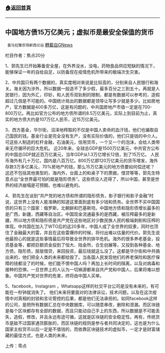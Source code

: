 ###  [:house:返回首頁](https://github.com/ourhimalayas/txt)
---


## 中国地方债15万亿美元；虚拟币是最安全保值的货币
` 喜马拉雅农场新西兰站` [轉載自GNews](https://gnews.org/zh-hans/1585645/)

栏目作者：焦点20分

1、郭先生已开始筹备安全屋，在外界没水，没电，药物食品供应短缺的情况下，能够保证一年的自给自足，以防备现在疫情危机所带来的极端次生灾害。

2、中共国只有两个数据的，真实度相对来说是比较高的，分别来自人民银行和海关。海关因为涉外，所以数据一般造不了多少假，最多百分之三到五十。再就是人民银行，因为外汇，印钞，和人民币双轨制的限制，都是有数据可以参考的，造假超过几倍是不可能的。中国统计局出的数据都是领导让写多少就是多少。比如房地产，官方数据是400多万亿，这是有问题的，中共国房地产市值一定是在700-800万亿。再比如官方公布的地方债所谓的8.5万亿美元，实际上到目前为止，真实的地方债大约是107万亿人民币，近15万亿美元。



3、西方基金，华尔街，沼泽地榨取的不仅是中国人卖命的血汗钱，他们也骗取自己国民的钱。基金行业是完全没有生产，没有实际价值的，他们只是钱的中介人。可这些人制造的杠杆金融，石油美元，信用货币，一个又一个的泡沫，会给人类带来无尽循环的巨大危机。 近20年来，全球总GDP是1500万亿美元，中共官方公布的中国总GDP就近百万亿美元，当年GDP从1.3万亿增长12倍，到了15万亿。 人民币海外有几十万亿，国内是八百万亿。800万亿即120万亿美元的货币增发，海外存款3万多亿美元，70%房地产的钱，那么15万亿美元的地方债要如何偿还呢？ 这还不包括其他类型的，海内外，台面上的和桌子下的票据，借贷等等，郭先生特意点出“全世界最可怕的就是隐形债务”。这些债没人还得了，所以中国，甚至是世界的经济崩塌是可预期，也难以避免的。

4、郭先生在谈到“共产党的地方债和所谓的隐形债务，影子银行和影子金融”时说，这世界上没有人能准确的知道这里面到底有多少钱和债务。全世界不买中国国债的只有三个国家：俄罗斯，北朝鲜和巴基斯坦。中国地方债和隐形债增长最多的是广西，新疆，西藏等自治区。中国现金流通最多的是西藏，被压榨最多的是新疆，所以地方债和隐形债是共产党在这些地区对少数民族人民的极端剥削和压榨的体现。中共国在加入了WTO后的这20多年，中国人成了全世界的奴隶，同时也顶住了金融最大的雷，并且在这些雷爆炸的时候，将付出难以估量的代价。郭先生说他最担心的就是这些事情最后将导致全世界的排华危机。海外的很多养老基金，投资基金等，都把巨额资金投到了恒大、陆金所，合生创展等，又投到各种基金、地方债，隐形债，层层借贷，来回投资，最后钱就这么没了。这都是华尔街和中共搞出来的，他们把全人类的未来都给毁了。当各国人民发现他们的养老保险和医疗保障的钱都没了的时候，他们能不恨中国人吗？再加上长时间的隔离，以及对病毒和接种的恐惧，一旦世界上的人认为一切祸源都来自共产党和中国人，后果将难以想象。中国共产党对世界的危害，终将由中国人买单。

5、facebook，Instagram ，Whatsapp这样的社交平台公司是没有未来的，有可能在一秒钟就消失了。 他们未来将要面对的法律诉讼，技术问题，以及在这次疫情中对真相的封锁和言论管控的后果，都是他们无法承担的。如同facebook这样的公司，是把所有数据汇总在中央数据库，可以随意串改，删除和泄漏。而区块链是每个区块都存有全部的数据，而且只能动自己手上的东西，所以数据是不可能丢失，造假，修改，并且永远有迹可循，这就是区块链的安全稳定性。再有，传统货币是敌不过国家通货膨胀的，而区块链的规则是参与者共同决定的，这也是为什么国家主权货币以后一定是不值钱的，而依靠区块链技术的虚拟币，一定才是财富储藏的最佳方式，也是人类的未来。

上传：零点
